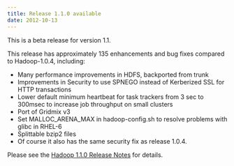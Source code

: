 ```yaml
---
title: Release 1.1.0 available
date: 2012-10-13
---
```

<!---
  Licensed under the Apache License, Version 2.0 (the "License");
  you may not use this file except in compliance with the License.
  You may obtain a copy of the License at

   http://www.apache.org/licenses/LICENSE-2.0

  Unless required by applicable law or agreed to in writing, software
  distributed under the License is distributed on an "AS IS" BASIS,
  WITHOUT WARRANTIES OR CONDITIONS OF ANY KIND, either express or implied.
  See the License for the specific language governing permissions and
  limitations under the License. See accompanying LICENSE file.
-->

This is a beta release for version 1.1.

This release has approximately 135 enhancements and bug fixes compared
to Hadoop-1.0.4, including:

-   Many performance improvements in HDFS, backported from trunk
-   Improvements in Security to use SPNEGO instead of Kerberized SSL for
HTTP transactions
-   Lower default minimum heartbeat for task trackers from 3 sec to
300msec to increase job throughput on small clusters
-   Port of Gridmix v3
-   Set MALLOC\_ARENA\_MAX in hadoop-config.sh to resolve problems with
glibc in RHEL-6
-   Splittable bzip2 files
-   Of course it also has the same security fix as release 1.0.4.

Please see the [Hadoop 1.1.0 Release
Notes](http://hadoop.apache.org/docs/r1.1.0/releasenotes.html) for
details.

